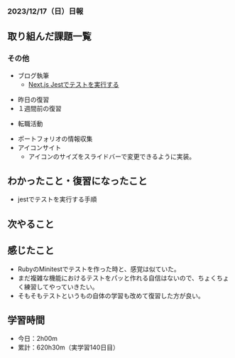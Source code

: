 ### 2023/12/17（日）日報
## 取り組んだ課題一覧

<!-- ### 11_Ruby_on_Rails
  - 001.2_railsでECサイトを作る
    - RailsでECサイトを作る 
      - プロモーションコード機能　確認待ち -> LGTM! -->
<!-- ### 13_Javascript
  - JavaScript Primer - 迷わないための入門書 #jsprimer
    - 第27章 ~ 第32章　完了 -->
<!-- ### 14_React
  - [【Next.js13】最新バージョンのNext.js13をマイクロブログ構築しながら基礎と本質を学ぶ講座 Udemy](https://www.udemy.com/course/nextjs13_learning_with_microblog) -->

### その他
- ブログ執筆
  - [Next.js Jestでテストを実行する](https://zenn.dev/jinku/articles/f7e1279798b879)
<!-- - 模写コーディング
  - [作って学ぶコーディング学習サイト](https://code-step.com/)
    - [【入門編】recipemenu](https://github.com/imahoritatsuki/copyingCoding/tree/main/introductory-recipemenu/output) -->
<!-- - 関連書籍
  - [Good Code, Bad Code ～持続可能な開発のためのソフトウェアエンジニア的思考](https://amzn.asia/d/7NzMcZp) -->
<!-- - 関連記事・動画
  - [初心者プログラマが犯しがちな過ち25選](https://qiita.com/rana_kualu/items/379eefb3a40c6b44cb92) -->
- 昨日の復習
- １週間前の復習
<!-- - ポートフォリオサイトの作成
  - NotionAPiを使ってブログ記事を取得する -->
- 転職活動
<!-- - Pythonの学習
  - Progate -->
- ポートフォリオの情報収集
- アイコンサイト
  - アイコンのサイズをスライドバーで変更できるように実装。

## わかったこと・復習になったこと
  <!-- - [Nextjs App Router におけるMiddlewareの基本](https://www.notion.so/Nextjs-App-Router-Middleware-c27539cabca8454d94d734d3fbbbcf32?pvs=4)（新） -->
  - jestでテストを実行する手順

## 次やること
  <!-- - 001.2_railsでECサイトを作る
    - RailsでECサイトを作る
  - 002_twitter_clone
    - Twitterクローンを作る
- 12_test
  - 002_RspecによるRailsテスト入門
  - 003_自動テスト
- 13_javascript
  - JavaScript Primer - 迷わないための入門書 #jsprimer
  - 課題:カレンダーをやる
  - 課題:ToDo Listをやる
- 14_React
  - 001_reactの公式チュートリアル
  - 001.1_モダンJavaScriptの基礎から始める挫折しないためのReact入門.
  - Reactに入門した人のためのもっとReactが楽しくなるステップアップコース完全版
  - 002_todo_list
  - 【Reactアプリ開発】3種類のReactアプリケーションを構築して、Reactの理解をさらに深めるステップアップ講座 | Udemy
  - ReactでTrelloクローンアプリケーションを作ってReactをマスターしよう！ | Udemy -->

## 感じたこと
- RubyのMinitestでテストを作った時と、感覚は似ていた。
- まだ複雑な機能におけるテストをパッと作れる自信はないので、ちょくちょく練習してやっていきたい。
- そもそもテストというもの自体の学習も改めて復習した方が良い。

## 学習時間
- 今日：2h00m
- 累計：620h30m（実学習140日目）

